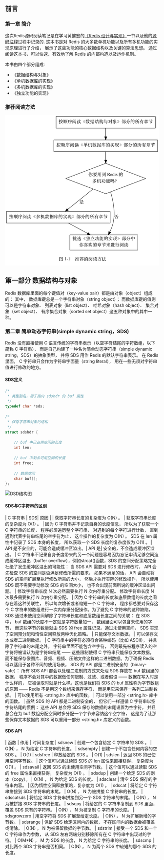 ## 前言

### 第一章 简介
这次Redis源码阅读笔记是在学习黄健宏的[《Redis 设计与实现》](http://redisbook.com)一书以及他的[源码注释](https://github.com/huangz1990/redis-3.0-annotated)过程中记录的.
这本书是对 Redis 的大多数单机功能以及所有多机功能的实现原理进行了介绍， 展示了这些功能的核心数据结构以及关键的算法思想。
通过阅读这本书，可以快速、有效地了解 Redis 的内部构造以及运作机制。

本书由四个部分组成:
 - 《数据结构与对象》
 - 《单机数据库的实现》
 - 《多机数据库的实现》
 - 《独立功能的实现》

### 推荐阅读方法
![推荐阅读方法](https://github.com/lyk2655/lyk2655.github.io/raw/master/Redis/img/Redis_1.1.png)


##  第一部分 数据结构与对象
Redis 数据库里面的每个键值对（key-value pair）都是由对象（object）组成的：
其中， 数据库键总是一个字符串对象（string object）；
而数据库键的值则可以是字符串对象、 列表对象（list object）、 哈希对象（hash object）、 集合对象（set object）、 有序集合对象（sorted set object）这五种对象中的其中一种。

### 第二章 简单动态字符串(simple dynamic string，SDS)
Redis 没有直接使用 C 语言传统的字符串表示（以空字符结尾的字符数组，以下简称 C 字符串）， 而是自己构建了一种名为简单动态字符串（simple dynamic string，SDS）的抽象类型， 并将 SDS 用作 Redis 的默认字符串表示。
在 Redis 里面， C 字符串只会作为字符串字面量（string literal）， 用在一些无须对字符串值进行修改的地方。

#### SDS定义
```C
/*
 * 类型别名，用于指向 sdshdr 的 buf 属性
 */
typedef char *sds;

/*
 * 保存字符串对象的结构
 */
struct sdshdr {
    
    // buf 中已占用空间的长度
    int len;

    // buf 中剩余可用空间的长度
    int free;

    // 数据空间
    char buf[];
};
````
![DSD结构图](https://github.com/lyk2655/lyk2655.github.io/raw/master/Redis/img/Redis_2.1.png)

#### SDS与C字符串的区别

| C 字符串	|  SDS|  原因 | 
| 获取字符串长度的复杂度为 O(N) 。	| 获取字符串长度的复杂度为 O(1) 。 |  因为 C 字符串并不记录自身的长度信息， 所以为了获取一个 C 字符串的长度， 程序必须遍历整个字符串， 对遇到的每个字符进行计数， 直到遇到代表字符串结尾的空字符为止， 这个操作的复杂度为 O(N) 。 SDS 在 len 属性中记录了 SDS 本身的长度， 所以获取一个 SDS 长度的复杂度仅为 O(1) 。
| API 是不安全的，可能会造成缓冲区溢出。| 	API 是| 安全的，不会造成缓冲区溢出。 |  C 字符串不记录自身长度带来的另一个问题是容易因为忘记申请足够空间造成缓冲区溢出（buffer overflow），例如strcat()函数，SDS 的空间分配策略完全杜绝了发生缓冲区溢出的可能性： 当 SDS API 需要对 SDS 进行修改时， API 会先检查 SDS 的空间是否满足修改所需的要求， 如果不满足的话， API 会自动将 SDS 的空间扩展至执行修改所需的大小， 然后才执行实际的修改操作， 所以使用 SDS 既不需要手动修改 SDS 的空间大小， 也不会出现前面所说的缓冲区溢出问题。
| 修改字符串长度 N 次必然需要执行 N 次内存重分配。	修改字符串长度 N 次最多需要执行 N 次内存重分配。 | 因为 C 字符串的长度和底层数组的长度之间存在着这种关联性， 所以每次增长或者缩短一个 C 字符串， 程序都总要对保存这个 C 字符串的数组进行一次内存重分配操作。为了避免 C 字符串的这种缺陷， SDS 通过未使用空间解除了字符串长度和底层数组长度之间的关联： 在 SDS 中， buf 数组的长度不一定就是字符数量加一， 数组里面可以包含未使用的字节， 而这些字节的数量就由 SDS 的 free 属性记录。通过未使用空间， SDS 实现了空间预分配和惰性空间释放两种优化策略。
| 只能保存文本数据。	| 可以保存文本或者二进制数据。 | C 字符串中的字符必须符合某种编码（比如 ASCII）， 并且除了字符串的末尾之外， 字符串里面不能包含空字符， 否则最先被程序读入的空字符将被误认为是字符串结尾 —— 这些限制使得 C 字符串只能保存文本数据， 而不能保存像图片、音频、视频、压缩文件这样的二进制数据。为了确保 Redis 可以适用于各种不同的使用场景， SDS 的 API 都是二进制安全的（binary-safe）： 所有 SDS API 都会以处理二进制的方式来处理 SDS 存放在 buf 数组里的数据， 程序不会对其中的数据做任何限制、过滤、或者假设 —— 数据在写入时是什么样的， 它被读取时就是什么样。这也是我们将 SDS 的 buf 属性称为字节数组的原因 —— Redis 不是用这个数组来保存字符， 而是用它来保存一系列二进制数据。
| 可以使用所有 <string.h> 库中的函数。	| 可以使用一部分 <string.h> 库中的函数。 | 虽然 SDS 的 API 都是二进制安全的， 但它们一样遵循 C 字符串以空字符结尾的惯例： 这些 API 总会将 SDS 保存的数据的末尾设置为空字符， 并且总会在为 buf 数组分配空间时多分配一个字节来容纳这个空字符， 这是为了让那些保存文本数据的 SDS 可以重用一部分 <string.h> 库定义的函数。


#### SDS API

| 函数	       | 作用	                                       |   时间复杂度
| sdsnew	    | 创建一个包含给定 C 字符串的 SDS 。	         |   O(N) ， N 为给定 C 字符串的长度。
| sdsempty	    | 创建一个不包含任何内容的空 SDS 。	 | O(1)
| sdsfree	    | 释放给定的 SDS 。  | 	O(1)
| sdslen	    | 返回 SDS 的已使用空间字节数。	 | 这个值可以通过读取 SDS 的 len 属性来直接获得， 复杂度为 O(1) 。
| sdsavail	    | 返回 SDS 的未使用空间字节数。	 | 这个值可以通过读取 SDS 的 free 属性来直接获得， 复杂度为 O(1) 。
| sdsdup	    | 创建一个给定 SDS 的副本（copy）。 | 	O(N) ， N 为给定 SDS 的长度。
| sdsclear	    | 清空 SDS 保存的字符串内容。 | 	因为惰性空间释放策略，复杂度为 O(1) 。
| sdscat	    | 将给定 C 字符串拼接到 SDS 字符串的末尾。 | 	O(N) ， N 为被拼接 C 字符串的长度。
| sdscatsds	    | 将给定 SDS 字符串拼接到另一个 SDS 字符串的末尾。 | 	O(N) ， N 为被拼接 SDS 字符串的长度。
| sdscpy	    | 将给定的 C 字符串复制到 SDS 里面， 覆盖 SDS 原有的字符串。 | 	O(N) ， N 为被复制 C 字符串的长度。
| sdsgrowzero	| 用空字符将 SDS 扩展至给定长度。	 | O(N) ， N 为扩展新增的字节数。
| sdsrange	    | 保留 SDS 给定区间内的数据， 不在区间内的数据会被覆盖或清除。 | 	O(N) ， N 为被保留数据的字节数。
| sdstrim	    | 接受一个 SDS 和一个 C 字符串作为参数， 从 SDS 左右两端分别移除所有在 C 字符串中出现过的字符。	 | O(M*N) ， M 为 SDS 的长度， N 为给定 C 字符串的长度。
| sdscmp	    | 对比两个 SDS 字符串是否相同。 | 	O(N) ， N 为两个 SDS 中较短的那个 SDS 的长度。
